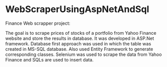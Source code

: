 # WebScraperUsingAspNetAndSql

Finance Web scrapper project: 

The goal is to scrape prices of stocks of a portfolio from Yahoo Finance website and store the results in database. It was developed in ASP.Net framework. Database first approach was used in which the table was created in MS-SQL database. Also used Entity Framework to generate corresponding classes. Selenium was used to scrape the data from Yahoo Finance and SQLs are used to insert data.
